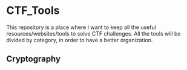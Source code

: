 # CTF_Tools
This repository is a place where I want to keep all the useful resources/websites/tools to solve CTF challenges. All the tools will be divided by category, in order to have a better organization.

## Cryptography
